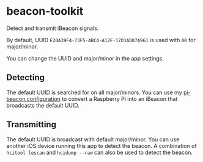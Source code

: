 # beacon-toolkit

Detect and transmit iBeacon signals.

By default, UUID `E20A39F4-73F5-4BC4-A12F-17D1AD07A961` is used with `00` for major/minor.

You can change the UUID and major/minor in the app settings.

## Detecting

The default UUID is searched for on all major/minors. You can use my [pi-beacon configuration](https://github.com/jramos/raspbian-ua-netinst-conf#pi-beacon) to convert a Raspberry Pi into an iBeacon that broadcasts the default UUID.

## Transmitting

The default UUID is broadcast with default major/minor. You can use another iOS device running this app to detect the beacon. A combination of `hcitool lescan` and `hcidump --raw` can also be used to detect the beacon.
